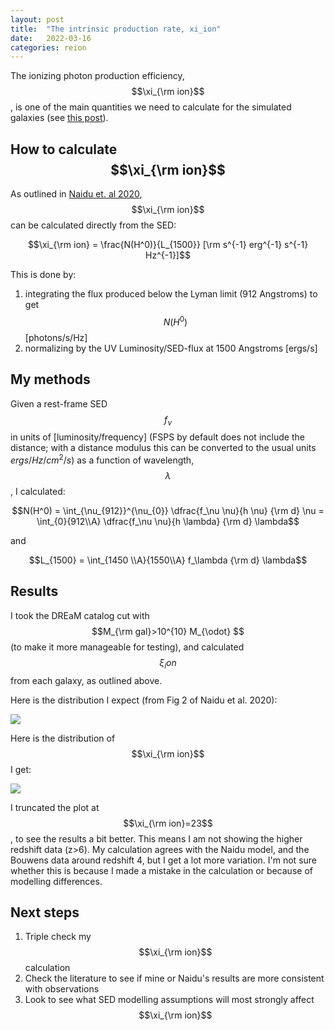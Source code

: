 ```yaml
---
layout: post
title:  "The intrinsic production rate, xi_ion"
date:   2022-03-16
categories: reion
---
```


The ionizing photon production efficiency, $$\xi_{\rm ion}$$, is one of the main quantities we need to calculate for the simulated galaxies (see <a href="https://ndrakos.github.io/blog/reion/Reionization_Modelling/">this post</a>).

## How to calculate $$\xi_{\rm ion}$$

As outlined in <a href="https://ui.adsabs.harvard.edu/abs/2020ApJ...892..109N/abstract">Naidu et. al 2020</a>, $$\xi_{\rm ion}$$ can be calculated directly from the SED:

$$\xi_{\rm ion} = \frac{N(H^0)}{L_{1500}} [\rm s^{-1} erg^{-1} s^{-1} Hz^{-1}]$$

This is done by:
1. integrating the flux produced below the Lyman limit (912 Angstroms) to get $$N(H^0)$$ [photons/s/Hz]
2. normalizing by the UV Luminosity/SED-flux at 1500 Angstroms [ergs/s]


## My methods

Given a rest-frame SED $$f_{\nu}$$ in units of [luminosity/frequency] (FSPS by default does not include the distance; with a distance modulus this can be converted to the usual units $ergs/Hz/cm^2/s$) as a function of wavelength, $$\lambda$$, I calculated:

$$N(H^0) = \int_{\nu_{912}}^{\nu_{0}} \dfrac{f_\nu \nu}{h \nu}  {\rm d} \nu = \int_{0}{912\\A} \dfrac{f_\nu \nu}{h \lambda} {\rm d} \lambda$$

and

$$L_{1500} = \int_{1450 \\A}{1550\\A} f_\lambda {\rm d} \lambda$$



## Results

I took the DREaM catalog cut with $$M_{\rm gal}>10^{10} M_{\odot} $$ (to make it more manageable for testing), and calculated $$\xi_ion$$ from each galaxy, as outlined above.

Here is the distribution I expect (from Fig 2 of Naidu et al. 2020):

<img src="{{ site.baseurl }}/assets/plots/20220316_xi_ion.png">



Here is the distribution of $$\xi_{\rm ion}$$ I get:

<img src="{{ site.baseurl }}/assets/plots/20220316_naidufig2.png">


I truncated the plot at $$\xi_{\rm ion}=23$$, to see the results a bit better. This means I am not showing the higher redshift data (z>6). My calculation agrees with the Naidu model, and the Bouwens data around redshift 4, but I get a lot more variation. I'm not sure whether this is because I made a mistake in the calculation or because of modelling differences.


## Next steps

1. Triple check my $$\xi_{\rm ion}$$ calculation
2. Check the literature to see if mine or Naidu's results are more consistent with observations
3. Look to see what SED modelling assumptions will most strongly affect $$\xi_{\rm ion}$$
